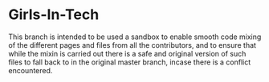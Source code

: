 # Girls-In-Tech

This branch is intended to be used a sandbox to enable smooth code mixing of the different pages and files from all the contributors, and to ensure that while the mixin is carried 
out there is a safe and original version of such files to fall back to in the original master branch, incase there is a conflict encountered.
